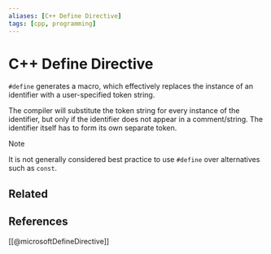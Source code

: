 ```yaml
---
aliases: [C++ Define Directive]
tags: [cpp, programming]
---
```

# C++ Define Directive

`#define` generates a macro, which effectively replaces the instance of an identifier with a user-specified token string.

The compiler will substitute the token string for every instance of the identifier, but only if the identifier does not appear in a comment/string. The identifier itself has to form its own separate token.

>[!note]
>It is not generally considered best practice to use `#define` over alternatives such as `const`.

## Related

## References
[[@microsoftDefineDirective]]